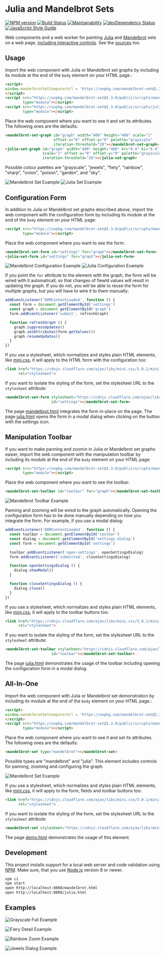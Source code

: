 # Julia and Mandelbrot Sets

[![NPM version](https://badge.fury.io/js/mandelbrot-set.png)](http://badge.fury.io/js/mandelbrot-set)
[![Build Status](https://travis-ci.org/prantlf/mandelbrot-set.png)](https://travis-ci.org/prantlf/mandelbrot-set)
[![Maintainability](https://api.codeclimate.com/v1/badges/6a288ae050f171fee473/maintainability)](https://codeclimate.com/github/prantlf/mandelbrot-set/maintainability)
[![devDependency Status](https://david-dm.org/prantlf/mandelbrot-set/dev-status.svg)](https://david-dm.org/prantlf/mandelbrot-set#info=devDependencies)
[![JavaScript Style Guide](https://img.shields.io/badge/code_style-standard-brightgreen.svg)](https://standardjs.com)

Web components and a web worker for painting [Julia] and [Mandelbrot] sets on a web page, [including interactive controls](https://prantlf.github.io/mandelbrot-set/public/demo.html). See the [sources](//github.com/prantlf/mandelbrot-set/blob/master/public/mandelbrot.html) too.

## Usage

Import the web component with Julia or Mandelbrot set graphs by including its module at the end of the `body` element on your HTML page.:

```html
<script>
window.mandelbrotSetComputerUrl = 'https://unpkg.com/mandelbrot-set@1.3.0/public/scripts/computer.js'
</script>
<script src="https://unpkg.com/mandelbrot-set@1.3.0/public/scripts/mandelbrot-set-graph.js"
        type="module"></script>
<script src="https://unpkg.com/mandelbrot-set@1.3.0/public/scripts/julia-set-graph.js"
        type="module"></script>
```

Place the web component where you want to see it and set its attributes. The following ones are the defaults:

```html
<mandelbrot-set-graph id="graph" width="400" height="400" scale="1"
                      offset-x="0" offset-y="0" palette="grayscale"
                      iteration-threshold="20"></mandelbrot-set-graph>
<julia-set-graph id="graph" width="400" height="400" kr="0.4" ki="0.4"
                 scale="1" offset-x="0" offset-y="0" palette="grayscale"
                 iteration-threshold="20"></julia-set-graph>
```

Possible colour palettes are "grayscale", "jewels", "fiety", "rainbow", "sharp", "onion", "poison", "garden", and "sky".

![Mandelbrot Set Example](https://raw.githubusercontent.com/prantlf/mandelbrot-set/master/pictures/mandelbrot-set.png) ![Julia Set Example](https://raw.githubusercontent.com/prantlf/mandelbrot-set/master/pictures/julia-set.png)

## Configuration Form

In addition to Julia or Mandelbrot set graphs described above, import the web component with the configuration form by including its module at the end of the `body` element on your HTML page:

```html
<script src="https://unpkg.com/mandelbrot-set@1.3.0/public/scripts/mandelbrot-set-form.js"
        type="module"></script>
```

Place the web component where you want to see the form:

```html
<mandelbrot-set-form id="settings" for="graph"></mandelbrot-set-form>
<julia-set-form id="settings" for="graph"></julia-set-form>
```

![Mandelbrot Configuration Example](https://raw.githubusercontent.com/prantlf/mandelbrot-set/master/pictures/mandelbrot-form.png) ![Julia Configuration Example](https://raw.githubusercontent.com/prantlf/mandelbrot-set/master/pictures/julia-form.png)

If you point the `for` attribute to the element with the graph, the form will be wired with it automaticall, so that changes of fiewld values will result in updating the graph. If you do not, you will be able to reuse the form for multiple graphs, but you will have to wire it to them manually:

```js
addEventListener('DOMContentLoaded', function () {
  const form = document.getElementById('settings')
  const graph = document.getElementById('graph')
  form.addEventListener('submit', refreshGraph)

  function refreshGraph () {
    graph.suppressUpdates()
    graph.setAttributes(form.getValues())
    graph.resumeUpdates()
  }
})
```

If you use a stylesheet, which normalizes and styles plain HTML elements, like [mini.css], it will apply to the HTML form with the configuration too:

```html
<link href="https://cdnjs.cloudflare.com/ajax/libs/mini.css/3.0.1/mini-default.min.css"
      rel="stylesheet">
```

If you want to isolate the styling of the form, set the stylesheet URL to the `stylesheet` attribute:

```html
<mandelbrot-set-form stylesheet="https://cdnjs.cloudflare.com/ajax/libs/mini.css/3.0.1/mini-default.min.css"
                     id="settings"></mandelbrot-set-form>
```

The page [mandelbrot.html](//github.com/prantlf/mandelbrot-set/blob/master/public/mandelbrot.html) integrates the form in-place on the page. The page [julia.html](//github.com/prantlf/mandelbrot-set/blob/master/public/julia.html) opens the form in a modal dialog when clicking on the button with the settings icon.

## Manipulation Toolbar

If you want to make panning and zoomin in Julia or Mandelbrot set graphs easier, import the web component with the manipulation toolbar by including its module at the end of the `body` element on your HTML page:

```html
<script src="https://unpkg.com/mandelbrot-set@1.3.0/public/scripts/mandelbrot-set-toolbar.js"
        type="module"></script>
```

Place the web component where you want to see the toolbar:

```html
<mandelbrot-set-toolbar id="toolbar" for="graph"></mandelbrot-set-toolbar>
```

![Mandelbrot Toolbar Example](https://raw.githubusercontent.com/prantlf/mandelbrot-set/master/pictures/mandelbrot-toolbar.png)

Panning and zooming will be wired to the graph automatically. Opening the configuration form has to be done manually depending on how you integrate the form. For example, if you use a modal dialog:

```js
addEventListener('DOMContentLoaded', function () {
  const toolbar = document.getElementById('toolbar')
  const dialog = document.getElementById('settings-dialog')
  const form = document.getElementById('settings')

  toolbar.addEventListener('open-settings', openSettingsDialog)
  form.addEventListener('submitted', closeSettingsDialog)

  function openSettingsDialog () {
    dialog.showModal()
  }

  function closeSettingsDialog () {
    dialog.close()
  }
})
```

If you use a stylesheet, which normalizes and styles plain HTML elements, like [mini.css], it will apply to the toolbar buttons too:

```html
<link href="https://cdnjs.cloudflare.com/ajax/libs/mini.css/3.0.1/mini-default.min.css"
      rel="stylesheet">
```

If you want to isolate the styling of the form, set the stylesheet URL to the `stylesheet` attribute:

```html
<mandelbrot-set-toolbar stylesheet="https://cdnjs.cloudflare.com/ajax/libs/mini.css/3.0.1/mini-default.min.css"
                     id="toolbar"></mandelbrot-set-toolbar>
```

The page [julia.html](//github.com/prantlf/mandelbrot-set/blob/master/public/julia.html) demonstrates the usage of the toolbar including opening the configuration form in a modal dialog.

## All-In-One

Import the web component with Julia or Mandelbrot set demonstration by including its module at the end of the `body` element on your HTML page.:

```html
<script>
window.mandelbrotSetComputerUrl = 'https://unpkg.com/mandelbrot-set@1.3.0/public/scripts/computer.js'
</script>
<script src="https://unpkg.com/mandelbrot-set@1.3.0/public/scripts/mandelbrot-set.js"
        type="module"></script>
```

Place the web component where you want to see it and set its attributes. The following ones are the defaults:

```html
<mandelbrot-set type="mandelbrot"></mandelbrot-set>
```

Possible types are "mandelbrot" and "julia". This element includes controls for panning, zooming and configuring the graph.

![Mandelbrot Set Example](https://raw.githubusercontent.com/prantlf/mandelbrot-set/master/pictures/mandelbrot-demo.png)

If you use a stylesheet, which normalizes and styles plain HTML elements, like [mini.css], it will apply to the form, fields and toolbar buttons too:

```html
<link href="https://cdnjs.cloudflare.com/ajax/libs/mini.css/3.0.1/mini-default.min.css"
      rel="stylesheet">
```

If you want to isolate the styling of the form, set the stylesheet URL to the `stylesheet` attribute:

```html
<mandelbrot-set stylesheet="https://cdnjs.cloudflare.com/ajax/libs/mini.css/3.0.1/mini-default.min.css"></mandelbrot-set-toolbar>
```

The page [demo.html](//github.com/prantlf/mandelbrot-set/blob/master/public/demo.html) demonstrates the usage of this element.

## Development

This project installs support for a local web server and code validation using [NPM]. Make sure, that you use [Node.js] version 8 or newer.

```sh
npm ci
npm start
open http://localhost:8008/mandelbrot.html
open http://localhost:8008/julia.html
```

## Examples

![Grayscale Full Example](https://raw.githubusercontent.com/prantlf/mandelbrot-set/master/pictures/mandelbrot-set-grayscale-full.png) 

![Fiery Detail Example](https://raw.githubusercontent.com/prantlf/mandelbrot-set/master/pictures/mandelbrot-set-fiery-detail.png) 

![Rainbow Zoom Example](https://raw.githubusercontent.com/prantlf/mandelbrot-set/master/pictures/julia-set-rainbow-zoomed.png) 

![Jewels Dialog Example](https://raw.githubusercontent.com/prantlf/mandelbrot-set/master/pictures/julia-set-jewels-dialog.png) 

[Node.js]: https://nodejs.org/
[NPM]: https://www.npmjs.com/
[Julia]: https://prantlf.github.io/mandelbrot-set/public/julia.html
[Mandelbrot]: https://prantlf.github.io/mandelbrot-set/public/mandelbrot.html
[mini.css]: https://minicss.org/
